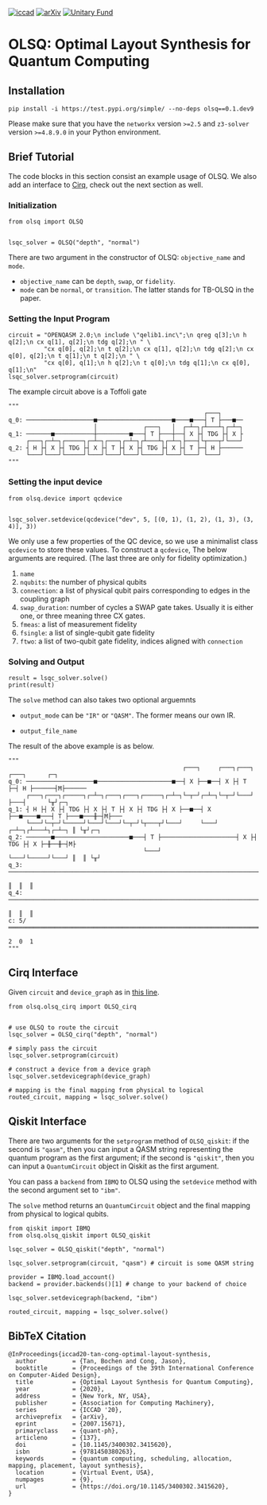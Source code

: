 [![iccad](https://img.shields.io/badge/Published-ICCAD'20-brightgreen.svg?style=for-the-badge)](https://ieeexplore.ieee.org/document/9256696)
[![arXiv](https://img.shields.io/badge/arXiv-2007.15671-brightgreen.svg?style=for-the-badge)](https://arxiv.org/abs/2007.15671)
[![Unitary Fund](https://img.shields.io/badge/Supported%20By-UNITARY%20FUND-brightgreen.svg?style=for-the-badge)](http://unitary.fund)

# OLSQ: Optimal Layout Synthesis for Quantum Computing

## Installation

```
pip install -i https://test.pypi.org/simple/ --no-deps olsq==0.1.dev9
```
Please make sure that you have the `networkx` version `>=2.5` and `z3-solver` version `>=4.8.9.0` in your Python environment.

## Brief Tutorial

The code blocks in this section consist an example usage of OLSQ.
We also add an interface to [Cirq](https://github.com/quantumlib/Cirq), check out the next section as well.

### Initialization

```
from olsq import OLSQ


lsqc_solver = OLSQ("depth", "normal")
```

There are two argument in the constructor of OLSQ: `objective_name` and `mode`.
- `objective_name` can be `depth`, `swap`, or `fidelity`.
- `mode` can be `normal`, or `transition`.
The latter stands for TB-OLSQ in the paper.

### Setting the Input Program

```
circuit = "OPENQASM 2.0;\n include \"qelib1.inc\";\n qreg q[3];\n h q[2];\n cx q[1], q[2];\n tdg q[2];\n " \
          "cx q[0], q[2];\n t q[2];\n cx q[1], q[2];\n tdg q[2];\n cx q[0], q[2];\n t q[1];\n t q[2];\n " \
          "cx q[0], q[1];\n h q[2];\n t q[0];\n tdg q[1];\n cx q[0], q[1];\n"
lsqc_solver.setprogram(circuit)
```

The example circuit above is a Toffoli gate
```
"""
                                                       ┌───┐      
q_0: ───────────────────■─────────────────────■────■───┤ T ├───■──
                        │             ┌───┐   │  ┌─┴─┐┌┴───┴┐┌─┴─┐
q_1: ───────■───────────┼─────────■───┤ T ├───┼──┤ X ├┤ TDG ├┤ X ├
     ┌───┐┌─┴─┐┌─────┐┌─┴─┐┌───┐┌─┴─┐┌┴───┴┐┌─┴─┐├───┤└┬───┬┘└───┘
q_2: ┤ H ├┤ X ├┤ TDG ├┤ X ├┤ T ├┤ X ├┤ TDG ├┤ X ├┤ T ├─┤ H ├──────
     └───┘└───┘└─────┘└───┘└───┘└───┘└─────┘└───┘└───┘ └───┘      
"""
```

### Setting the input device

```
from olsq.device import qcdevice


lsqc_solver.setdevice(qcdevice("dev", 5, [(0, 1), (1, 2), (1, 3), (3, 4)], 3))
```

We only use a few properties of the QC device, so we use a minimalist class `qcdevice` to store these values.
To construct a `qcdevice`, The below arguments are required.
(The last three are only for fidelity optimization.)
1. `name`
2. `nqubits`: the number of physical qubits
3. `connection`: a list of physical qubit pairs corresponding to edges in the coupling graph
4. `swap_duration`: number of cycles a SWAP gate takes.
   Usually it is either one, or three meaning three CX gates.
5. `fmeas`: a list of measurement fidelity
6. `fsingle`: a list of single-qubit gate fidelity
7. `ftwo`: a list of two-qubit gate fidelity, indices aligned with `connection`

### Solving and Output

```
result = lsqc_solver.solve()
print(result)
```

The `solve` method can also takes two optional arguemnts
- `output_mode` can be `"IR"` or `"QASM"`. The former means our own IR.

- `output_file_name`

The result of the above example is as below.
```
"""
                                                 ┌───┐     ┌───┐┌───┐ ┌───┐      ┌─┐      
q_0: ───────────────────■─────────────────────■──┤ X ├──■──┤ X ├┤ T ├─┤ H ├──────┤M├──────
     ┌───┐┌───┐┌─────┐┌─┴─┐┌───┐┌───┐┌─────┐┌─┴─┐└─┬─┘┌─┴─┐└─┬─┘└───┘ ├───┤      └╥┘┌─┐   
q_1: ┤ H ├┤ X ├┤ TDG ├┤ X ├┤ T ├┤ X ├┤ TDG ├┤ X ├──■──┤ X ├──■────■───┤ T ├───■───╫─┤M├───
     └───┘└─┬─┘└─────┘└───┘└───┘└─┬─┘└┬───┬┘└───┘     └───┘     ┌─┴─┐┌┴───┴┐┌─┴─┐ ║ └╥┘┌─┐
q_2: ───────■─────────────────────■───┤ T ├─────────────────────┤ X ├┤ TDG ├┤ X ├─╫──╫─┤M├
                                      └───┘                     └───┘└─────┘└───┘ ║  ║ └╥┘
q_3: ─────────────────────────────────────────────────────────────────────────────╫──╫──╫─
                                                                                  ║  ║  ║
q_4: ─────────────────────────────────────────────────────────────────────────────╫──╫──╫─
                                                                                  ║  ║  ║
c: 5/═════════════════════════════════════════════════════════════════════════════╩══╩══╩═
                                                                                  2  0  1
"""
```

## Cirq Interface

Given `circuit` and `device_graph` as in [this line](https://github.com/quantumlib/Cirq/blob/8f9d8597364b8bd0d29833cbbd014ebf1c62f3db/cirq/contrib/quantum_volume/quantum_volume.py#L215).
```
from olsq.olsq_cirq import OLSQ_cirq


# use OLSQ to route the circuit
lsqc_solver = OLSQ_cirq("depth", "normal")

# simply pass the circuit
lsqc_solver.setprogram(circuit)

# construct a device from a device graph
lsqc_solver.setdevicegraph(device_graph)

# mapping is the final mapping from physical to logical
routed_circuit, mapping = lsqc_solver.solve()
```
## Qiskit Interface

There are two arguments for the `setprogram` method of `OLSQ_qiskit`: if the second is `"qasm"`, then you can input a QASM string representing the quantum program as the first argument; if the second is `"qiskit"`, then you can input a `QuantumCircuit` object in Qiskit as the first argument.

You can pass a `backend` from `IBMQ` to OLSQ using the `setdevice` method with the second argument set to `"ibm"`.

The `solve` method returns an `QuantumCircuit` object and the final mapping from physical to logical qubits.

```
from qiskit import IBMQ
from olsq.olsq_qiskit import OLSQ_qiskit

lsqc_solver = OLSQ_qiskit("depth", "normal")

lsqc_solver.setprogram(circuit, "qasm") # circuit is some QASM string

provider = IBMQ.load_account()
backend = provider.backends()[1] # change to your backend of choice

lsqc_solver.setdevicegraph(backend, "ibm")

routed_circuit, mapping = lsqc_solver.solve()
```

## BibTeX Citation
```
@InProceedings{iccad20-tan-cong-optimal-layout-synthesis,
  author          = {Tan, Bochen and Cong, Jason},
  booktitle       = {Proceedings of the 39th International Conference on Computer-Aided Design},
  title           = {Optimal Layout Synthesis for Quantum Computing},
  year            = {2020},
  address         = {New York, NY, USA},
  publisher       = {Association for Computing Machinery},
  series          = {ICCAD '20},
  archiveprefix   = {arXiv},
  eprint          = {2007.15671},
  primaryclass    = {quant-ph},
  articleno       = {137},
  doi             = {10.1145/3400302.3415620},
  isbn            = {9781450380263},
  keywords        = {quantum computing, scheduling, allocation, mapping, placement, layout synthesis},
  location        = {Virtual Event, USA},
  numpages        = {9},
  url             = {https://doi.org/10.1145/3400302.3415620},
}
```
